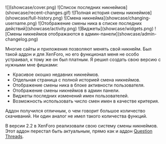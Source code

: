<gallery>
    ![](showcase/cover.png)
    ![Список последних никнеймов](showcase/recent-changes.gif)
    ![Полная история смены никнеймов](showcase/full-history.png)
    ![Смена никнейма](showcase/changing-username.png)
    ![Отображение смены ника в списке последних действий](showcase/activity.png)
    ![Виджеты](showcase/widgets.png)
    ![Смены никнеймов отображаются в админ-панели](showcase/admin-changelog.png)
</gallery>

Многие сайты и приложения позволяют менять свой никнейм. Был такой аддон и для XenForo, но его функционал меня не особо устраивал, к тому же он был платным. Я решил создать свою версию с нужными мне фишками:

* Красивое окошко недавних никнеймов.
* Отдельная страница с полной историей смена никнеймов.
* Отображение смены ника в блоке активности пользователя.
* Отображение смены никнеймов в админ панели.
* Виджеты последних изменений имен пользователей.
* Возможность использовать число смен имен в качестве критерия.

Аддон получился отличным, о чем говорит большое количество скачиваний.
Ни один аналог не имел такого количества функций.

В версии 2.2 в XenForo реализовали свою систему смены никнеймов.
Этот аддон перестал быть актуальным, прямо как и аддон [Question Threads](p:xf-question-threads).
